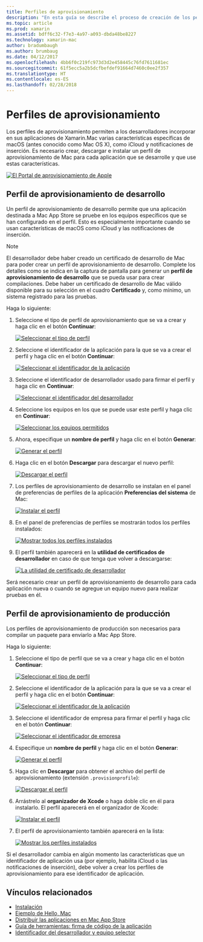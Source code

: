 ```yaml
---
title: Perfiles de aprovisionamiento
description: "En esta guía se describe el proceso de creación de los perfiles de aprovisionamiento necesarios para publicar una aplicación Xamarin.Mac."
ms.topic: article
ms.prod: xamarin
ms.assetid: bdff6c32-f7e3-4a97-a093-dbda48be8227
ms.technology: xamarin-mac
author: bradumbaugh
ms.author: brumbaug
ms.date: 04/12/2017
ms.openlocfilehash: 4bb6f0c219fc973d3d2e458445c76fd7611681ec
ms.sourcegitcommit: 61f5ecc5a2b5dcfbefdef91664d7460c0ee2f357
ms.translationtype: HT
ms.contentlocale: es-ES
ms.lasthandoff: 02/28/2018
---
```

# <a name="provisioning-profiles"></a>Perfiles de aprovisionamiento

Los perfiles de aprovisionamiento permiten a los desarrolladores incorporar en sus aplicaciones de Xamarin.Mac varias características específicas de macOS (antes conocido como Mac OS X), como iCloud y notificaciones de inserción. Es necesario crear, descargar e instalar un perfil de aprovisionamiento de Mac para cada aplicación que se desarrolle y que use estas características.

[ ![](profiles-images/certif13.png "El Portal de aprovisionamiento de Apple")](profiles-images/certif13.png)

<a name="Development_Provisioning_Profile" />

## <a name="development-provisioning-profile"></a>Perfil de aprovisionamiento de desarrollo

Un perfil de aprovisionamiento de desarrollo permite que una aplicación destinada a Mac App Store se pruebe en los equipos específicos que se han configurado en el perfil. Esto es especialmente importante cuando se usan características de macOS como iCloud y las notificaciones de inserción.

> [!NOTE]
> El desarrollador debe haber creado un certificado de desarrollo de Mac para poder crear un perfil de aprovisionamiento de desarrollo. Complete los detalles como se indica en la captura de pantalla para generar un **perfil de aprovisionamiento de desarrollo** que se pueda usar para crear compilaciones. Debe haber un certificado de desarrollo de Mac válido disponible para su selección en el cuadro **Certificado** y, como mínimo, un sistema registrado para las pruebas.

Haga lo siguiente:

1. Seleccione el tipo de perfil de aprovisionamiento que se va a crear y haga clic en el botón **Continuar**: 

     [ ![](profiles-images/certif14.png "Seleccionar el tipo de perfil")](profiles-images/certif14.png)
2. Seleccione el identificador de la aplicación para la que se va a crear el perfil y haga clic en el botón **Continuar**: 

     [ ![](profiles-images/certif15.png "Seleccionar el identificador de la aplicación")](profiles-images/certif15.png)
3. Seleccione el identificador de desarrollador usado para firmar el perfil y haga clic en **Continuar**: 

     [ ![](profiles-images/certif16.png "Seleccionar el identificador del desarrollador")](profiles-images/certif16.png)
4. Seleccione los equipos en los que se puede usar este perfil y haga clic en **Continuar**: 

     [ ![](profiles-images/certif17.png "Seleccionar los equipos permitidos")](profiles-images/certif17.png)
5. Ahora, especifique un **nombre de perfil** y haga clic en el botón **Generar**: 

     [ ![](profiles-images/certif18.png "Generar el perfil")](profiles-images/certif18.png)
6. Haga clic en el botón **Descargar** para descargar el nuevo perfil: 

     [ ![](profiles-images/certif19.png "Descargar el perfil")](profiles-images/certif19.png)
7. Los perfiles de aprovisionamiento de desarrollo se instalan en el panel de preferencias de perfiles de la aplicación **Preferencias del sistema** de Mac: 

     [ ![](profiles-images/certif20.png "Instalar el perfil")](profiles-images/certif20.png)
8. En el panel de preferencias de perfiles se mostrarán todos los perfiles instalados: 

     [ ![](profiles-images/image47.png "Mostrar todos los perfiles instalados")](profiles-images/image47.png)
9. El perfil también aparecerá en la **utilidad de certificados de desarrollador** en caso de que tenga que volver a descargarse: 

     [ ![](profiles-images/image48.png "La utilidad de certificado de desarrollador")](profiles-images/image48.png)

Será necesario crear un perfil de aprovisionamiento de desarrollo para cada aplicación nueva o cuando se agregue un equipo nuevo para realizar pruebas en él.

<a name="Production_Provisioning_Profile" />

## <a name="production-provisioning-profile"></a>Perfil de aprovisionamiento de producción

Los perfiles de aprovisionamiento de producción son necesarios para compilar un paquete para enviarlo a Mac App Store.

Haga lo siguiente:

1. Seleccione el tipo de perfil que se va a crear y haga clic en el botón **Continuar**: 

    [ ![](profiles-images/certif21.png "Seleccionar el tipo de perfil")](profiles-images/certif21.png)
2. Seleccione el identificador de la aplicación para la que se va a crear el perfil y haga clic en el botón **Continuar**: 

    [ ![](profiles-images/certif15.png "Seleccionar el identificador de la aplicación")](profiles-images/certif15.png)
3. Seleccione el identificador de empresa para firmar el perfil y haga clic en el botón **Continuar**: 

    [ ![](profiles-images/certif23.png "Seleccionar el identificador de empresa")](profiles-images/certif23.png)
4. Especifique un **nombre de perfil** y haga clic en el botón **Generar**: 

    [ ![](profiles-images/certif24.png "Generar el perfil")](profiles-images/certif24.png)
5. Haga clic en **Descargar** para obtener el archivo del perfil de aprovisionamiento (extensión `.provisionprofile`): 

    [ ![](profiles-images/certif25.png "Descargar el perfil")](profiles-images/certif25.png)
6. Arrástrelo al **organizador de Xcode** o haga doble clic en él para instalarlo. El perfil aparecerá en el organizador de Xcode: 

    [ ![](profiles-images/image51.png "Instalar el perfil")](profiles-images/image51.png)
7. El perfil de aprovisionamiento también aparecerá en la lista: 

    [ ![](profiles-images/certif26.png "Mostrar los perfiles instalados")](profiles-images/certif26.png)


Si el desarrollador cambia en algún momento las características que un identificador de aplicación usa (por ejemplo, habilita iCloud o las notificaciones de inserción), debe volver a crear los perfiles de aprovisionamiento para ese identificador de aplicación.

## <a name="related-links"></a>Vínculos relacionados

- [Instalación](~//mac/get-started/installation.md)
- [Ejemplo de Hello, Mac](~//mac/get-started/hello-mac.md)
- [Distribuir las aplicaciones en Mac App Store](https://developer.apple.com/devcenter/mac/checklist/)
- [Guía de herramientas: firma de código de la aplicación](https://developer.apple.com/library/mac/#documentation/ToolsLanguages/Conceptual/OSXWorkflowGuide/CodeSigning/CodeSigning.html)
- [Identificador del desarrollador y equipo selector](https://developer.apple.com/resources/developer-id/)
